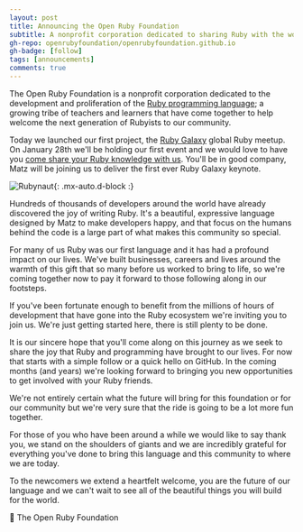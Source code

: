 ```yaml
---
layout: post
title: Announcing the Open Ruby Foundation
subtitle: A nonprofit corporation dedicated to sharing Ruby with the world.
gh-repo: openrubyfoundation/openrubyfoundation.github.io
gh-badge: [follow]
tags: [announcements]
comments: true
---
```


The Open Ruby Foundation is a nonprofit corporation dedicated to the development and proliferation of the [Ruby programming language](https://www.ruby-lang.org/en/); a growing tribe of teachers and learners that have come together to help welcome the next generation of Rubyists to our community.

Today we launched our first project, the [Ruby Galaxy](https://rubygalaxy.io/) global Ruby meetup. On January 28th we'll be holding our first event and we would love to have you [come share your Ruby knowledge with us](https://github.com/openrubyfoundation/rubygalaxy). You'll be in good company, Matz will be joining us to deliver the first ever Ruby Galaxy keynote.

![Rubynaut](https://rubygalaxy.io/assets/img/flat-rubified-astronaut-hacking.png){: .mx-auto.d-block :}

Hundreds of thousands of developers around the world have already discovered the joy of writing Ruby. It's a beautiful, expressive language designed by Matz to make developers happy, and that focus on the humans behind the code is a large part of what makes this community so special.

For many of us Ruby was our first language and it has had a profound impact on our lives. We've built businesses, careers and lives around the warmth of this gift that so many before us worked to bring to life, so we're coming together now to pay it forward to those following along in our footsteps.

If you've been fortunate enough to benefit from the millions of hours of development that have gone into the Ruby ecosystem we're inviting you to join us. We're just getting started here, there is still plenty to be done.

It is our sincere hope that you'll come along on this journey as we seek to share the joy that Ruby and programming have brought to our lives. For now that starts with a simple follow or a quick hello on GitHub. In the coming months (and years) we're looking forward to bringing you new opportunities to get involved with your Ruby friends.

We're not entirely certain what the future will bring for this foundation or for our community but we're very sure that the ride is going to be a lot more fun together.

For those of you who have been around a while we would like to say thank you, we stand on the shoulders of giants and we are incredibly grateful for everything you've done to bring this language and this community to where we are today.

To the newcomers we extend a heartfelt welcome, you are the future of our language and we can't wait to see all of the beautiful things you will build for the world.

💖 The Open Ruby Foundation
